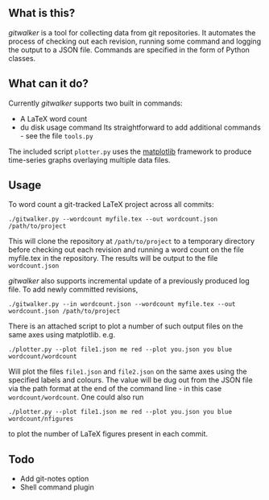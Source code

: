 What is this?
-------------------
_gitwalker_ is a tool for collecting data from git repositories. It automates
the process of checking out each revision, running some command and logging the
output to a JSON file. Commands are specified in the form of Python classes.

What can it do?
-------------------
Currently _gitwalker_ supports two built in commands:
 * A LaTeX word count
 * du disk usage command
Its straightforward to add additional commands - see the file `tools.py`

The included script `plotter.py` uses the
[matplotlib](http://matplotlib.sourceforge.net/index.html) framework to produce
time-series graphs overlaying multiple data files.

Usage
--------------------
To word count a git-tracked LaTeX project across all commits:

    ./gitwalker.py --wordcount myfile.tex --out wordcount.json /path/to/project

This will clone the repository at `/path/to/project` to a temporary directory
before checking out each revision and running a word count on the file
myfile.tex in the repository. The results will be output to the file `wordcount.json`

*gitwalker* also supports incremental update of a previously produced log file. To add newly committed revisions,

    ./gitwalker.py --in wordcount.json --wordcount myfile.tex --out wordcount.json /path/to/project

There is an attached script to plot a number of such output files on the same
axes using matplotlib. e.g.

    ./plotter.py --plot file1.json me red --plot you.json you blue wordcount/wordcount

Will plot the files `file1.json` and `file2.json` on the same axes using the
specified labels and colours. The value will be dug out from the JSON file via
the path format at the end of the command line - in this case `wordcount/wordcount`. One could also run

`./plotter.py --plot file1.json me red --plot you.json you blue wordcount/nfigures`

to plot the number of LaTeX figures present in each commit.

Todo
--------------------
* Add git-notes option
* Shell command plugin